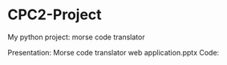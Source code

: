 # CPC2-Project
My python project: morse code translator

Presentation: Morse code translator web application.pptx
Code: 

